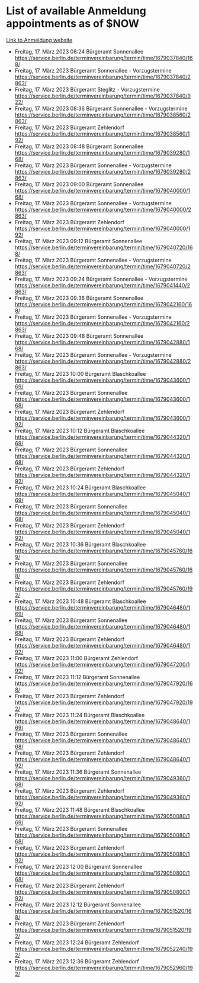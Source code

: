 # List of available Anmeldung appointments as of $NOW
[Link to Anmeldung website](https://service.berlin.de/terminvereinbarung/termin/tag.php?termin=1&anliegen[]=120686&dienstleisterlist=122210,122217,327316,122219,327312,122227,327314,122231,327346,122243,327348,122254,122252,329742,122260,329745,122262,329748,122271,327278,122273,327274,122277,327276,330436,122280,327294,122282,327290,122284,327292,122291,327270,122285,327266,122286,327264,122296,327268,150230,329760,122297,327286,122294,327284,122312,329763,122314,329775,122304,327330,122311,327334,122309,327332,317869,122281,327352,122279,329772,122283,122276,327324,122274,327326,122267,329766,122246,327318,122251,327320,122257,327322,122208,327298,122226,327300&herkunft=http%3A%2F%2Fservice.berlin.de%2Fdienstleistung%2F120686%2F)
- Freitag, 17. März 2023 08:24 Bürgeramt Sonnenallee https://service.berlin.de/terminvereinbarung/termin/time/1679037840/168/
- Freitag, 17. März 2023  Bürgeramt Sonnenallee - Vorzugstermine https://service.berlin.de/terminvereinbarung/termin/time/1679037840/2863/
- Freitag, 17. März 2023  Bürgeramt Steglitz - Vorzugstermine https://service.berlin.de/terminvereinbarung/termin/time/1679037840/922/
- Freitag, 17. März 2023 08:36 Bürgeramt Sonnenallee - Vorzugstermine https://service.berlin.de/terminvereinbarung/termin/time/1679038560/2863/
- Freitag, 17. März 2023  Bürgeramt Zehlendorf https://service.berlin.de/terminvereinbarung/termin/time/1679038560/192/
- Freitag, 17. März 2023 08:48 Bürgeramt Sonnenallee https://service.berlin.de/terminvereinbarung/termin/time/1679039280/168/
- Freitag, 17. März 2023  Bürgeramt Sonnenallee - Vorzugstermine https://service.berlin.de/terminvereinbarung/termin/time/1679039280/2863/
- Freitag, 17. März 2023 09:00 Bürgeramt Sonnenallee https://service.berlin.de/terminvereinbarung/termin/time/1679040000/168/
- Freitag, 17. März 2023  Bürgeramt Sonnenallee - Vorzugstermine https://service.berlin.de/terminvereinbarung/termin/time/1679040000/2863/
- Freitag, 17. März 2023  Bürgeramt Zehlendorf https://service.berlin.de/terminvereinbarung/termin/time/1679040000/192/
- Freitag, 17. März 2023 09:12 Bürgeramt Sonnenallee https://service.berlin.de/terminvereinbarung/termin/time/1679040720/168/
- Freitag, 17. März 2023  Bürgeramt Sonnenallee - Vorzugstermine https://service.berlin.de/terminvereinbarung/termin/time/1679040720/2863/
- Freitag, 17. März 2023 09:24 Bürgeramt Sonnenallee - Vorzugstermine https://service.berlin.de/terminvereinbarung/termin/time/1679041440/2863/
- Freitag, 17. März 2023 09:36 Bürgeramt Sonnenallee https://service.berlin.de/terminvereinbarung/termin/time/1679042160/168/
- Freitag, 17. März 2023  Bürgeramt Sonnenallee - Vorzugstermine https://service.berlin.de/terminvereinbarung/termin/time/1679042160/2863/
- Freitag, 17. März 2023 09:48 Bürgeramt Sonnenallee https://service.berlin.de/terminvereinbarung/termin/time/1679042880/168/
- Freitag, 17. März 2023  Bürgeramt Sonnenallee - Vorzugstermine https://service.berlin.de/terminvereinbarung/termin/time/1679042880/2863/
- Freitag, 17. März 2023 10:00 Bürgeramt Blaschkoallee https://service.berlin.de/terminvereinbarung/termin/time/1679043600/169/
- Freitag, 17. März 2023  Bürgeramt Sonnenallee https://service.berlin.de/terminvereinbarung/termin/time/1679043600/168/
- Freitag, 17. März 2023  Bürgeramt Zehlendorf https://service.berlin.de/terminvereinbarung/termin/time/1679043600/192/
- Freitag, 17. März 2023 10:12 Bürgeramt Blaschkoallee https://service.berlin.de/terminvereinbarung/termin/time/1679044320/169/
- Freitag, 17. März 2023  Bürgeramt Sonnenallee https://service.berlin.de/terminvereinbarung/termin/time/1679044320/168/
- Freitag, 17. März 2023  Bürgeramt Zehlendorf https://service.berlin.de/terminvereinbarung/termin/time/1679044320/192/
- Freitag, 17. März 2023 10:24 Bürgeramt Blaschkoallee https://service.berlin.de/terminvereinbarung/termin/time/1679045040/169/
- Freitag, 17. März 2023  Bürgeramt Sonnenallee https://service.berlin.de/terminvereinbarung/termin/time/1679045040/168/
- Freitag, 17. März 2023  Bürgeramt Zehlendorf https://service.berlin.de/terminvereinbarung/termin/time/1679045040/192/
- Freitag, 17. März 2023 10:36 Bürgeramt Blaschkoallee https://service.berlin.de/terminvereinbarung/termin/time/1679045760/169/
- Freitag, 17. März 2023  Bürgeramt Sonnenallee https://service.berlin.de/terminvereinbarung/termin/time/1679045760/168/
- Freitag, 17. März 2023  Bürgeramt Zehlendorf https://service.berlin.de/terminvereinbarung/termin/time/1679045760/192/
- Freitag, 17. März 2023 10:48 Bürgeramt Blaschkoallee https://service.berlin.de/terminvereinbarung/termin/time/1679046480/169/
- Freitag, 17. März 2023  Bürgeramt Sonnenallee https://service.berlin.de/terminvereinbarung/termin/time/1679046480/168/
- Freitag, 17. März 2023  Bürgeramt Zehlendorf https://service.berlin.de/terminvereinbarung/termin/time/1679046480/192/
- Freitag, 17. März 2023 11:00 Bürgeramt Zehlendorf https://service.berlin.de/terminvereinbarung/termin/time/1679047200/192/
- Freitag, 17. März 2023 11:12 Bürgeramt Sonnenallee https://service.berlin.de/terminvereinbarung/termin/time/1679047920/168/
- Freitag, 17. März 2023  Bürgeramt Zehlendorf https://service.berlin.de/terminvereinbarung/termin/time/1679047920/192/
- Freitag, 17. März 2023 11:24 Bürgeramt Blaschkoallee https://service.berlin.de/terminvereinbarung/termin/time/1679048640/169/
- Freitag, 17. März 2023  Bürgeramt Sonnenallee https://service.berlin.de/terminvereinbarung/termin/time/1679048640/168/
- Freitag, 17. März 2023  Bürgeramt Zehlendorf https://service.berlin.de/terminvereinbarung/termin/time/1679048640/192/
- Freitag, 17. März 2023 11:36 Bürgeramt Sonnenallee https://service.berlin.de/terminvereinbarung/termin/time/1679049360/168/
- Freitag, 17. März 2023  Bürgeramt Zehlendorf https://service.berlin.de/terminvereinbarung/termin/time/1679049360/192/
- Freitag, 17. März 2023 11:48 Bürgeramt Blaschkoallee https://service.berlin.de/terminvereinbarung/termin/time/1679050080/169/
- Freitag, 17. März 2023  Bürgeramt Sonnenallee https://service.berlin.de/terminvereinbarung/termin/time/1679050080/168/
- Freitag, 17. März 2023  Bürgeramt Zehlendorf https://service.berlin.de/terminvereinbarung/termin/time/1679050080/192/
- Freitag, 17. März 2023 12:00 Bürgeramt Sonnenallee https://service.berlin.de/terminvereinbarung/termin/time/1679050800/168/
- Freitag, 17. März 2023  Bürgeramt Zehlendorf https://service.berlin.de/terminvereinbarung/termin/time/1679050800/192/
- Freitag, 17. März 2023 12:12 Bürgeramt Sonnenallee https://service.berlin.de/terminvereinbarung/termin/time/1679051520/168/
- Freitag, 17. März 2023  Bürgeramt Zehlendorf https://service.berlin.de/terminvereinbarung/termin/time/1679051520/192/
- Freitag, 17. März 2023 12:24 Bürgeramt Zehlendorf https://service.berlin.de/terminvereinbarung/termin/time/1679052240/192/
- Freitag, 17. März 2023 12:36 Bürgeramt Zehlendorf https://service.berlin.de/terminvereinbarung/termin/time/1679052960/192/
